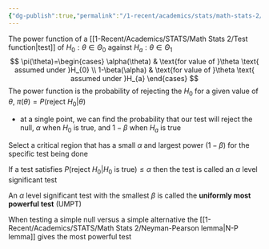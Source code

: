 ```yaml
---
{"dg-publish":true,"permalink":"/1-recent/academics/stats/math-stats-2/power-function-of-a-test/","created":"2025-03-11T19:13:49.281-04:00","updated":"2025-07-07T17:32:42.530-04:00"}
---
```


The power function of a [[1-Recent/Academics/STATS/Math Stats 2/Test function\|test]] of $H_{0}: \theta \in \Theta_{0}$ against $H_{a}: \theta \in \Theta_{1}$
$$
\pi(\theta)=\begin{cases}
\alpha(\theta) & \text{for value of }\theta \text{ assumed under }H_{0} \\
1-\beta(\alpha) & \text{for value of }\theta \text{ assumed under }H_{a}
\end{cases}
$$
The power function is the probability of rejecting the $H_{0}$ for a given value of $\theta$, $\pi(\theta)=P(\text{reject }H_{0}|\theta)$
- at a single point, we can find the probability that our test will reject the null, $\alpha$ when $H_{0}$ is true, and $1-\beta$ when $H_{a}$ is true

Select a critical region that has a small $\alpha$ and largest power $(1-\beta)$ for the specific test being done

If a test satisfies $P(\text{reject }H_{0}|H_{0} \text{ is true})\leq\alpha$ then the test is called an $\alpha$ level significant test

An $\alpha$ level significant test with the smallest $\beta$ is called the **uniformly most powerful test** (UMPT)

When testing a simple null versus a simple alternative the [[1-Recent/Academics/STATS/Math Stats 2/Neyman-Pearson lemma\|N-P lemma]] gives the most powerful test

